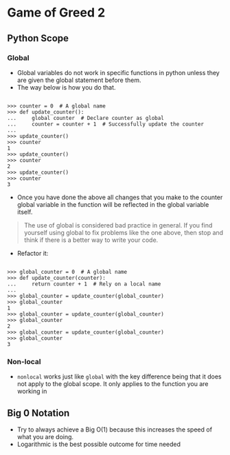 # Game of Greed 2

## Python Scope
<!-- https://realpython.com/python-scope-legb-rule/#the-global-statement -->

### Global
- Global variables do not work in specific functions in python unless they are given the global statement before them.
- The way below is how you do that.

```

>>> counter = 0  # A global name
>>> def update_counter():
...     global counter  # Declare counter as global
...     counter = counter + 1  # Successfully update the counter
...
>>> update_counter()
>>> counter
1
>>> update_counter()
>>> counter
2
>>> update_counter()
>>> counter
3

```

- Once you have done the above all changes that you make to the counter global variable in the function will be reflected in the global variable itself.

> The use of global is considered bad practice in general. If you find yourself using global to fix problems like the one above, then stop and think if there is a better way to write your code.

- Refactor it:

```

>>> global_counter = 0  # A global name
>>> def update_counter(counter):
...     return counter + 1  # Rely on a local name
...
>>> global_counter = update_counter(global_counter)
>>> global_counter
1
>>> global_counter = update_counter(global_counter)
>>> global_counter
2
>>> global_counter = update_counter(global_counter)
>>> global_counter
3

```

### Non-local
- `nonlocal` works just like `global` with the key difference being that it does not apply to the global scope. It only applies to the function you are working in




## Big 0 Notation
<!-- https://www.youtube.com/watch?v=5Uqawfl0VHQ -->
- Try to always achieve a Big O(1) because this increases the speed of what you are doing.
- Logarithmic is the best possible outcome for time needed

